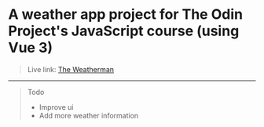 # A weather app project for The Odin Project's JavaScript course (using Vue 3)
> Live link: [The Weatherman](https://the-weatherman.vercel.app/)
---
> Todo
> - Improve ui
> - Add more weather information
